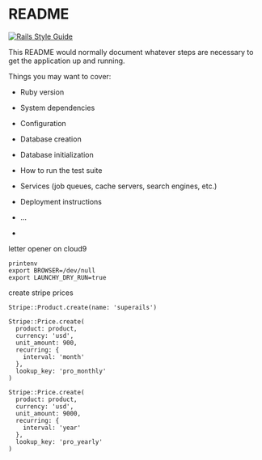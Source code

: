 # README

[![Rails Style Guide](https://img.shields.io/badge/code_style-rubocop-brightgreen.svg)](https://github.com/rubocop/rubocop-rails)

This README would normally document whatever steps are necessary to get the
application up and running.

Things you may want to cover:

* Ruby version

* System dependencies

* Configuration

* Database creation

* Database initialization

* How to run the test suite

* Services (job queues, cache servers, search engines, etc.)

* Deployment instructions

* ...
* 

letter opener on cloud9
```
printenv
export BROWSER=/dev/null
export LAUNCHY_DRY_RUN=true
```

create stripe prices
```
Stripe::Product.create(name: 'superails')

Stripe::Price.create(
  product: product,
  currency: 'usd',
  unit_amount: 900,
  recurring: {
    interval: 'month'
  },
  lookup_key: 'pro_monthly'
)

Stripe::Price.create(
  product: product,
  currency: 'usd',
  unit_amount: 9000,
  recurring: {
    interval: 'year'
  },
  lookup_key: 'pro_yearly'
)
```